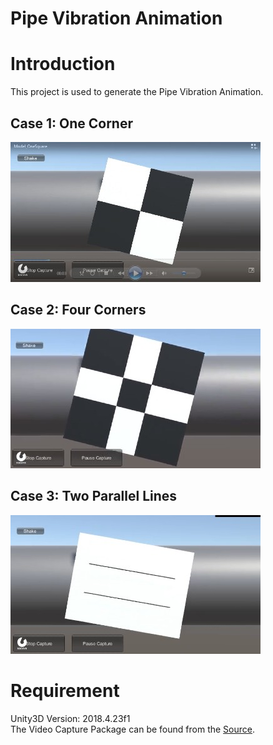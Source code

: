 # Pipe Vibration Animation
# Introduction
This project is used to generate the Pipe Vibration Animation.

## Case 1: One Corner
![Capture1c.jpg](https://github.com/HugoNip/pipeVibrationAnimation01/blob/master/Data/Capture1c.jpg)

## Case 2: Four Corners
![Capture4c.jpg](https://github.com/HugoNip/pipeVibrationAnimation01/blob/master/Data/Capture4c.jpg)

## Case 3: Two Parallel Lines
![Capture2L.jpg](https://github.com/HugoNip/pipeVibrationAnimation01/blob/master/Data/Capture2L.jpg)

# Requirement
Unity3D Version: 2018.4.23f1  
The Video Capture Package can be found from the [Source](https://assetstore.unity.com/packages/tools/video/video-capture-75653).
